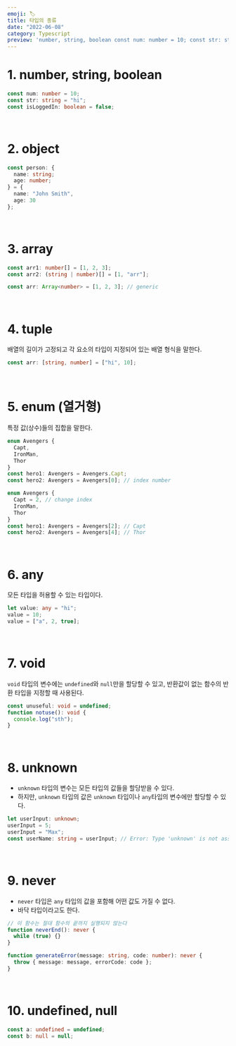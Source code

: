 ```yaml
---
emoji: 🏷️
title: 타입의 종류
date: "2022-06-08"
category: Typescript
preview: 'number, string, boolean const num: number = 10; const str: string = "hi"; const isLoggedIn: boolean = false; object const person: { name: string; age: number; } = { name: "John Smith", age: 30 }; array const arr1: number[] = [1, 2, 3]; const arr2: (string | number)[] = [1, "arr"]; const arr: Array<number> = [1, 2, 3]; // generic tuple 배열의 길이가 고정되고 각 요소의 타입이 지정되어 있는 배열 형식을 말한다. const arr: [string, number] = ["hi", 10]; enum (열거형) 특정 값(상수)들의 집합을 말한다.'
---
```


# 1. number, string, boolean

```ts
const num: number = 10;
const str: string = "hi";
const isLoggedIn: boolean = false;
```

<br/>

# 2. object

```ts
const person: {
  name: string;
  age: number;
} = {
  name: "John Smith",
  age: 30
};
```

<br/>

# 3. array

```ts
const arr1: number[] = [1, 2, 3];
const arr2: (string | number)[] = [1, "arr"];
```

```ts
const arr: Array<number> = [1, 2, 3]; // generic
```

<br/>

# 4. tuple

배열의 길이가 고정되고 각 요소의 타입이 지정되어 있는 배열 형식을 말한다.

```ts
const arr: [string, number] = ["hi", 10];
```

<br/>

# 5. enum (열거형)

특정 값(상수)들의 집합을 말한다.

```ts
enum Avengers {
  Capt,
  IronMan,
  Thor
}
const hero1: Avengers = Avengers.Capt;
const hero2: Avengers = Avengers[0]; // index number
```

```ts
enum Avengers {
  Capt = 2, // change index
  IronMan,
  Thor
}
const hero1: Avengers = Avengers[2]; // Capt
const hero2: Avengers = Avengers[4]; // Thor
```

<br/>

# 6. any

모든 타입을 허용할 수 있는 타입이다.

```ts
let value: any = "hi";
value = 10;
value = ["a", 2, true];
```

<br/>

# 7. void

`void` 타입의 변수에는 `undefined`와 `null`만을 할당할 수 있고, 반환값이 없는 함수의 반환 타입을 지정할 때 사용된다.

```ts
const unuseful: void = undefined;
function notuse(): void {
  console.log("sth");
}
```

<br/>

# 8. unknown

- `unknown` 타입의 변수는 모든 타입의 값들을 할당받을 수 있다.
- 하지만, `unknown` 타입의 값은 `unknown` 타입이나 `any`타입의 변수에만 할당할 수 있다.

```ts
let userInput: unknown;
userInput = 5;
userInput = "Max";
const userName: string = userInput; // Error: Type 'unknown' is not assignable to type 'string'.
```

<br/>

# 9. never

- `never` 타입은 `any` 타입의 값을 포함해 어떤 값도 가질 수 없다.
- 바닥 타입이라고도 한다.

```ts
// 이 함수는 절대 함수의 끝까지 실행되지 않는다
function neverEnd(): never {
  while (true) {}
}

function generateError(message: string, code: number): never {
  throw { message: message, errorCode: code };
}
```

<br/>

# 10. undefined, null

```ts
const a: undefined = undefined;
const b: null = null;
```

